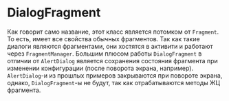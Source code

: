 # DialogFragment

Как говорит само название, этот класс является потомком от `Fragment`. То есть, имеет все свойства обычных фрагментов. Так как такие диалоги являются фрагментами, они хостятся в активити и работают через `FragmentManager`. Большим плюсом работы `DialogFragment` в отличии от `AlertDialog` является сохранения состояния фрагмента при изменении конфигурации (после поворота экрана, например). `AlertDialog`-и из прошлых примеров закрываются при повороте экрана, однако, `DialogFragment`-ы не будут, так как отрабатываются методы ЖЦ фрагмента.
